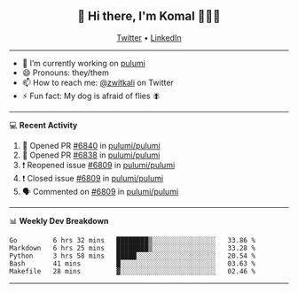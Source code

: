 <h2 align="center"> 👋 Hi there, I'm Komal 🧑🏾‍💻 </h2>
<p align="center">
    <a href="https://twitter.com/zwitkali">Twitter</a> •
    <a href="https://www.linkedin.com/in/komal-ali/">LinkedIn</a>
</p>

--------

- 🔭 I’m currently working on [pulumi](https://github.com/pulumi/pulumi)
- 😄 Pronouns: they/them
- 📫 How to reach me: [@zwitkali](https://twitter.com/zwitkali) on Twitter
- ⚡ Fun fact: My dog is afraid of flies 🪰

--------
💻 **Recent Activity**

<!--START_SECTION:activity-->
1. 💪 Opened PR [#6840](https://github.com/pulumi/pulumi/pull/6840) in [pulumi/pulumi](https://github.com/pulumi/pulumi)
2. 💪 Opened PR [#6838](https://github.com/pulumi/pulumi/pull/6838) in [pulumi/pulumi](https://github.com/pulumi/pulumi)
3. ❗️ Reopened issue [#6809](https://github.com/pulumi/pulumi/issues/6809) in [pulumi/pulumi](https://github.com/pulumi/pulumi)
4. ❗️ Closed issue [#6809](https://github.com/pulumi/pulumi/issues/6809) in [pulumi/pulumi](https://github.com/pulumi/pulumi)
5. 🗣 Commented on [#6809](https://github.com/pulumi/pulumi/issues/6809) in [pulumi/pulumi](https://github.com/pulumi/pulumi)
<!--END_SECTION:activity-->

--------

📊 **Weekly Dev Breakdown**
<!--START_SECTION:waka-->
```text
Go         6 hrs 32 mins   ████████▒░░░░░░░░░░░░░░░░   33.86 % 
Markdown   6 hrs 25 mins   ████████▒░░░░░░░░░░░░░░░░   33.28 % 
Python     3 hrs 58 mins   █████░░░░░░░░░░░░░░░░░░░░   20.54 % 
Bash       41 mins         █░░░░░░░░░░░░░░░░░░░░░░░░   03.63 % 
Makefile   28 mins         ▓░░░░░░░░░░░░░░░░░░░░░░░░   02.46 % 
```
<!--END_SECTION:waka-->

--------